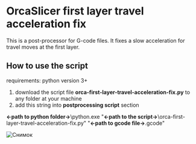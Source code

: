 # OrcaSlicer first layer travel acceleration fix
This is a post-processor for G-code files. 
It fixes a slow acceleration for travel moves at the first layer.

## How to use the script
requirements: python version 3+  
1. download the script file **orca-first-layer-travel-acceleration-fix.py** to any folder at your machine
2. add this string into **postprocessing script** section

**<-path to python folder->**\python.exe "**<-path to the script->**\orca-first-layer-travel-acceleration-fix.py" "**<-path to gcode file->**.gcode"

![Снимок](https://github.com/vgdh/OrcaSlicer-first-layer-travel-acceleration-fix/assets/15322782/3297b640-7491-45f7-b7b7-12d3a4288e81)
